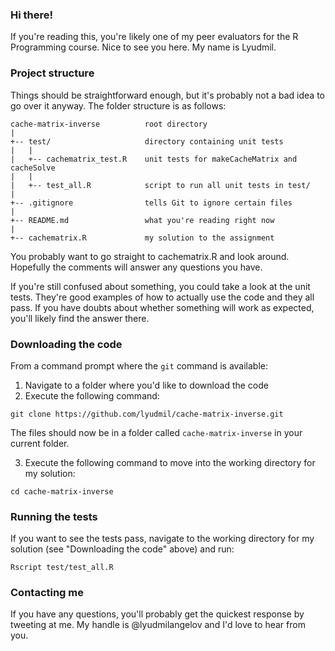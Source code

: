### Hi there!

If you're reading this, you're likely one of my peer evaluators for
the R Programming course. Nice to see you here. My name is Lyudmil.

### Project structure

Things should be straightforward enough, but it's probably not a bad
idea to go over it anyway. The folder structure is as follows:

```
cache-matrix-inverse          root directory
|
+-- test/                     directory containing unit tests
|   |
|   +-- cachematrix_test.R    unit tests for makeCacheMatrix and cacheSolve
|   |
|   +-- test_all.R            script to run all unit tests in test/
|
+-- .gitignore                tells Git to ignore certain files
|
+-- README.md                 what you're reading right now
|
+-- cachematrix.R             my solution to the assignment
```

You probably want to go straight to cachematrix.R and look around.
Hopefully the comments will answer any questions you have.

If you're still confused about something, you could take a look at
the unit tests. They're good examples of how to actually use the code
and they all pass. If you have doubts about whether something will
work as expected, you'll likely find the answer there.

### Downloading the code

From a command prompt where the `git` command is available:

1. Navigate to a folder where you'd like to download the code
2. Execute the following command:

`git clone https://github.com/lyudmil/cache-matrix-inverse.git`

The files should now be in a folder called `cache-matrix-inverse`
in your current folder.

3. Execute the following command to move into the working directory
for my solution:

`cd cache-matrix-inverse`

### Running the tests

If you want to see the tests pass, navigate to the working directory
for my solution (see "Downloading the code" above) and run:

`Rscript test/test_all.R`

### Contacting me

If you have any questions, you'll probably get the quickest response
by tweeting at me. My handle is @lyudmilangelov and I'd love to hear
from you.
